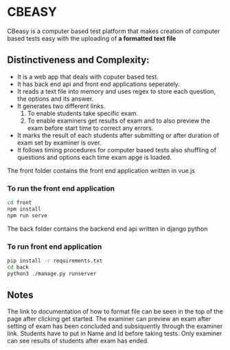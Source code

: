 # CBEASY

CBeasy is a computer based test platform that makes creation of computer based tests easy with the uploading of **a formatted text file**

## Distinctiveness and Complexity:
- It is a web app that deals with coputer based test.
- It has back end api and front end applications seperately.
- It reads a text file into memory and uses regex to store each question, the options and its answer.
- It generates two different links.
  1. To enable students take specific exam.
  2. To enable examiners get results of exam and to also preview the exam before start time to correct any errors.
- It marks the result of each students after submitting or after duration of exam set by examiner is over.
- It follows timing procedures for computer based tests also shuffling of questions and options each time exam apge is loaded.


The front folder contains the front end application written in vue.js
### To run the front end application 
```bash
cd front
npm install
npm run serve
```

The back folder contains the backend end api written in django python
### To run front end application
```bash
pip install -r requirements.txt
cd back
python3 ./manage.py runserver
```

## Notes
The link to documentation of how to format file can be seen in the top of the page after clicking get started.
The examiner can preview an exam after setting of exam has been concluded and subsiquently through the examiner link.
Students have to put in Name and Id before taking tests.
Only examiner can see results of students after exam has ended.
